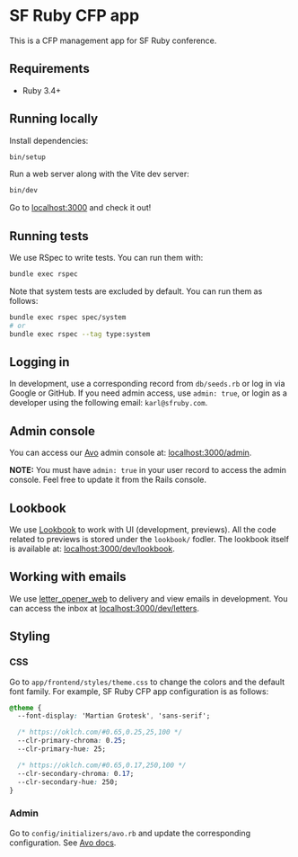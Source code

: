 # SF Ruby CFP app

This is a CFP management app for SF Ruby conference.

## Requirements

- Ruby 3.4+

## Running locally

Install dependencies:

```sh
bin/setup
```

Run a web server along with the Vite dev server:

```sh
bin/dev
```

Go to [localhost:3000](http://localhost:3000) and check it out!

## Running tests

We use RSpec to write tests. You can run them with:

```sh
bundle exec rspec
```

Note that system tests are excluded by default. You can run them as follows:

```sh
bundle exec rspec spec/system
# or
bundle exec rspec --tag type:system
```

## Logging in

In development, use a corresponding record from `db/seeds.rb` or log in via Google or GitHub. If you need admin access, use `admin: true`, or login as a developer using the following email: `karl@sfruby.com`.

## Admin console

You can access our [Avo](https://avohq.io) admin console at: [localhost:3000/admin](http://localhost:3000/admin).

**NOTE:** You must have `admin: true` in your user record to access the admin console. Feel free to update it from the Rails console.

## Lookbook

We use [Lookbook](https://lookbook.build) to work with UI (development, previews). All the code related to previews is stored under the `lookbook/` fodler. The lookbook itself is available at: [localhost:3000/dev/lookbook](http://localhost:3000/dev/lookbook).

## Working with emails

We use [letter_opener_web](https://github.com/fgrehm/letter_opener_web) to delivery and view emails in development. You can access the inbox at [localhost:3000/dev/letters](http://localhost:3000/dev/letters).

## Styling

### CSS

Go to `app/frontend/styles/theme.css` to change the colors and the default font family. For example, SF Ruby CFP app configuration is as follows:

```css
@theme {
  --font-display: 'Martian Grotesk', 'sans-serif';

  /* https://oklch.com/#0.65,0.25,25,100 */
  --clr-primary-chroma: 0.25;
  --clr-primary-hue: 25;

  /* https://oklch.com/#0.65,0.17,250,100 */
  --clr-secondary-chroma: 0.17;
  --clr-secondary-hue: 250;
}
```

### Admin

Go to `config/initializers/avo.rb` and update the corresponding configuration. See [Avo docs](https://docs.avohq.io/3.0/branding.html).
